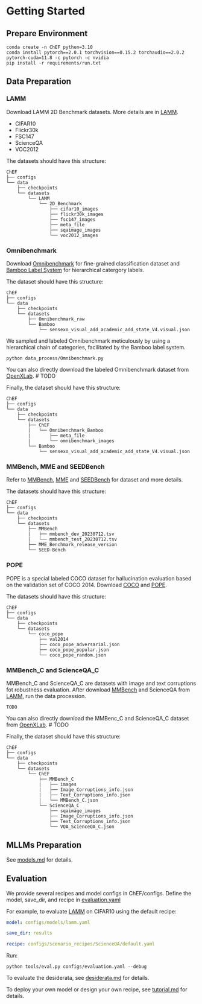 # Getting Started

## Prepare Environment
```shell
conda create -n ChEF python=3.10
conda install pytorch==2.0.1 torchvision==0.15.2 torchaudio==2.0.2 pytorch-cuda=11.8 -c pytorch -c nvidia
pip install -r requirements/run.txt
```

## Data Preparation

### LAMM
Download LAMM 2D Benchmark datasets. More details are in [LAMM](https://github.com/OpenLAMM/LAMM). 

- CIFAR10
- Flickr30k
- FSC147
- ScienceQA
- VOC2012

The datasets should have this structure:

```text
ChEF
├── configs
└── data
    ├── checkpoints
    └── datasets
        └── LAMM
            └── 2D_Benchmark
                ├── cifar10_images
                ├── flickr30k_images
                ├── fsc147_images
                ├── meta_file
                ├── sqaimage_images
                └── voc2012_images
```

### Omnibenchmark
Download [Omnibenchmark](https://entuedu-my.sharepoint.com/:f:/g/personal/yuanhan002_e_ntu_edu_sg/El2wmbzutJBOlu8Tz9HyDJABMmFtsG_8mq7uGh4Q7F1QSQ?e=NyroDS) for fine-grained classification dataset and [Bamboo Label System](https://github.com/ZhangYuanhan-AI/Bamboo) for hierarchical catergory labels. 

The dataset should have this structure:

```text
ChEF
├── configs
└── data
    ├── checkpoints
    └── datasets
        ├── Omnibenchmark_raw
        └── Bamboo
            └── sensexo_visual_add_academic_add_state_V4.visual.json
```

We sampled and labeled Omnibenchmark meticulously by using
a hierarchical chain of categories, facilitated by the Bamboo label system. 
```shell
python data_process/Omnibenchmark.py
```

You can also directly download the labeled Omnibenchmark dataset from [OpenXLab](https://openxlab.org.cn/datasets?lang=zh-CN). # TODO

Finally, the dataset should have this structure:

```text
ChEF
├── configs
└── data
    ├── checkpoints
    └── datasets
        ├── ChEF
        |   └── Omnibenchmark_Bamboo
        |       ├── meta_file
        |       └── omnibenchmark_images
        └── Bamboo
            └── sensexo_visual_add_academic_add_state_V4.visual.json
```

### MMBench, MME and SEEDBench
Refer to [MMBench](https://github.com/open-compass/MMBench), [MME](https://github.com/BradyFU/Awesome-Multimodal-Large-Language-Models) and [SEEDBench](https://github.com/AILab-CVC/SEED-Bench) for dataset and more details.

The datasets should have this structure:

```text
ChEF
├── configs
└── data
    ├── checkpoints
    └── datasets
        ├── MMBench
        |   ├── mmbench_dev_20230712.tsv
        |   └── mmbench_test_20230712.tsv
        ├── MME_Benchmark_release_version
        └── SEED-Bench
```


### POPE
POPE is a special labeled COCO dataset for hallucination evaluation based on the validation set of COCO 2014. Download [COCO](https://cocodataset.org/#download)  and [POPE](https://github.com/RUCAIBox/POPE).

The datasets should have this structure:

```text
ChEF
├── configs
└── data
    ├── checkpoints
    └── datasets
        └── coco_pope
            ├── val2014
            ├── coco_pope_adversarial.json
            ├── coco_pope_popular.json
            └── coco_pope_random.json
```

### MMBench_C and ScienceQA_C
MMBench_C and ScienceQA_C are datasets with image and text corruptions fot robustness evaluation. After download [MMBench](#mmbench-mme-and-seedbench) and ScienceQA from [LAMM](#lamm), run the data procession.

```shell
TODO
```
You can also directly download the MMBenc_C and ScienceQA_C dataset from [OpenXLab](https://openxlab.org.cn/datasets?lang=zh-CN). # TODO

Finally, the dataset should have this structure:

```text
ChEF
├── configs
└── data
    ├── checkpoints
    └── datasets
        └── ChEF
            ├── MMBench_C
            |   ├── images
            |   ├── Image_Corruptions_info.json
            |   ├── Text_Corruptions_info.json
            |   └── MMBench_C.json
            └── ScienceQA_C
                ├── sqaimage_images
                ├── Image_Corruptions_info.json
                ├── Text_Corruptions_info.json
                └── VQA_ScienceQA_C.json
```
## MLLMs Preparation

See [models.md](models.md) for details. 

## Evaluation

We provide several recipes and model configs in ChEF/configs. Define the model, save_dir, and recipe in [evaluation.yaml](../configs/evaluation.yaml)

For example, to evaluate [LAMM](https://github.com/OpenLAMM/LAMM) on CIFAR10 using the default recipe: 
```yaml
model: configs/models/lamm.yaml

save_dir: results

recipe: configs/scenario_recipes/ScienceQA/default.yaml
```
Run:
```shell
python tools/eval.py configs/evaluation.yaml --debug
```

To evaluate the desiderata, see [desiderata.md](desiderata.md) for details.

To deploy your own model or design your own recipe, see [tutorial.md](tutorial.md) for details.